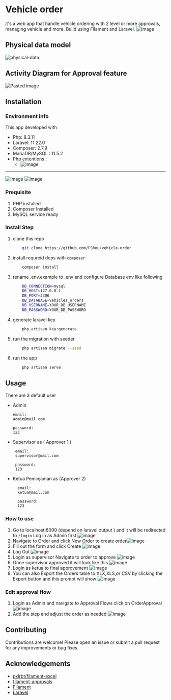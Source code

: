 # Vehicle order
it's a web app that handle vehicle ordering with 2 level or more approvals, managing vehicle and more. Build using Filament and Laravel.
![image](https://github.com/user-attachments/assets/ee21f7ae-c01f-46db-b56d-01501e94e11a)

## Physical data model
![physical-data](https://github.com/user-attachments/assets/3d2f7fb8-2ee2-4772-ae5a-b06f81b78914)

## Activity Diagram for Approval feature
![Pasted image](https://github.com/user-attachments/assets/1844438b-ce93-4441-8f99-f020c982e620)

## Installation
### Environment info
This app developed with
- Php: 8.3.11
- Laravel: 11.22.0
- Composer: 2.7.9
- MariaDB/MySQL : 11.5.2
- Php extentions :
    - ![image](https://github.com/user-attachments/assets/66033073-9ca5-463e-ba7c-926d96989d20)
---
![image](https://github.com/user-attachments/assets/059b0fd5-ac49-4724-a7f5-33cb56c2f93e)
![image](https://github.com/user-attachments/assets/3982c6da-38b4-4cb2-8131-908b1631295b)

### Prequisite
1. PHP installed
2. Composer Installed
3. MySQL service ready
### Install Step
1. clone this repo
    ```sh
        git clone https://github.com/FShou/vehicle-order
    ```
2. install requreid deps with `composer`
    ```sh
        composer install
    ```
3. rename .env.example to .env and configure Database env like following
    ```sh
        DB_CONNECTION=mysql
        DB_HOST=127.0.0.1
        DB_PORT=3306
        DB_DATABASE=vehicles_orders
        DB_USERNAME=YOUR_DB_USERNAME
        DB_PASSWORD=YOUR_DB_PASSWORD
    ```
4. generate laravel key
    ```sh
        php artisan key:generate
    ```
5. run the migration with seeder
    ```sh
        php artisan migrate --seed
    ```
6. run the app
    ```sh
        php artisan serve
    ```
## Usage
There are 3 default user
- Admin 
     ```
     email:
     admin@mail.com

     password:
     123
     ```
- Supervisor as ( Approver 1 )
    ```
     email:
     supervisor@mail.com

     password:
     123

     ```
- Ketua Peminjaman as (Approver 2)
   ```
     email:
     ketua@mail.com

     password:
     123
     ```
### How to use
1. Go to localhost:8000 (depend on laravel output ) and it will be redirected to `/login` Log in as Admin first ![image](https://github.com/user-attachments/assets/93d3c461-a625-434b-8135-ddbfdb5988fb)
2. Navigate to Order and click New Order to create order![image](https://github.com/user-attachments/assets/40c20f8c-b508-4faa-9c0b-2ac253ec6343)
3. Fill out the form and click Create ![image](https://github.com/user-attachments/assets/48f530a3-f62e-45a2-9df0-15f2383ad4d9)
5. Log Out ![image](https://github.com/user-attachments/assets/c92251fb-9823-4d85-8ccd-bf3d84ad34c6)
6. Login as supervisor Navigate to order to approve ![image](https://github.com/user-attachments/assets/236606f7-a21b-4be8-a96b-f8477c1a0600)
7. Once supervisor approved it will look like this ![image](https://github.com/user-attachments/assets/4f6368b1-a9c7-4904-a007-ccdf119da55f)
8. Login as ketua to final approvement ![image](https://github.com/user-attachments/assets/6dabb73b-5f33-414f-ae8f-3909970c93dc)
9. You can also Export the Orders table to XLX,XLS,or CSV by clicking the Export button and this prompt will show ![image](https://github.com/user-attachments/assets/6f01e4ab-2786-4e44-802b-f16d3006e5be)


### Edit approval flow
1. Login as Admin and navigate to Approval Flows click on OrderApproval ![image](https://github.com/user-attachments/assets/174b50a0-4687-41ca-9bfc-743794c380b8)
2. Add the step and adjust the order as needed ![image](https://github.com/user-attachments/assets/6bee479e-9510-4025-92ac-cdc6a6d56830)

## Contributing
Contributions are welcome! Please open an issue or submit a pull request for any improvements or bug fixes.

## Acknowledgements
- [pxlrbt/filament-excel](https://github.com/pxlrbt/filament-excel)
- [filament-approvals](https://github.com/eighty9nine/filament-approvals)
- [Filament](https://github.com/filamentphp/filament)
- [Laravel](https://github.com/laravel/laravel)
